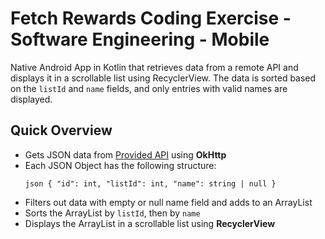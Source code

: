 # Fetch Rewards Coding Exercise - Software Engineering - Mobile

Native Android App in Kotlin that retrieves data from a remote API and displays it in a scrollable list using RecyclerView. 
The data is sorted based on the `listId` and `name` fields, and only entries with valid names are displayed.

## Quick Overview

- Gets JSON data from [Provided API](https://fetch-hiring.s3.amazonaws.com/hiring.json) using **OkHttp**
- Each JSON Object has the following structure: <pre> ```json { "id": int, "listId": int, "name": string | null } ``` </pre>
- Filters out data with empty or null name field and adds to an ArrayList
- Sorts the ArrayList by `listId`, then by `name`
- Displays the ArrayList in a scrollable list using **RecyclerView**